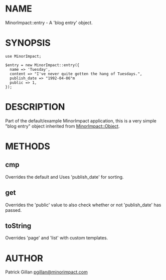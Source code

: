 # NAME

MinorImpact::entry - A 'blog entry' object.

# SYNOPSIS

    use MinorImpact;

    $entry = new MinorImpact::entry({ 
      name => 'Tuesday', 
      content => "I've never quite gotten the hang of Tuesdays.",
      publish_date => "1992-04-06"m
      public => 1,
    });

# DESCRIPTION

Part of the default/example MinorImpact application, this is a very simple "blog entry" object
inherited from [MinorImpact::Object](./MinorImpact_Object.md).

# METHODS

## cmp

Overrides the default and Uses 'publish\_date' for sorting.

## get

Overrides the 'public' value to also check whether or not 'publish\_date' has
passed.

## toString

Overrides 'page' and 'list' with custom templates.

# AUTHOR

Patrick Gillan <pgillan@minorimpact.com>

